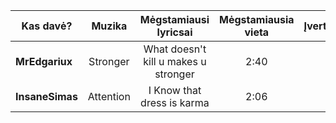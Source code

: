 
| Kas davė?       |   Muzika   | Mėgstamiausi lyricsai | Mėgstamiausia vieta | Įvertinimas |
| --------------- |:----------:|:---------------------:|:-------------------:|:-----------:|
| **MrEdgariux**  | Stronger | What doesn't kill u makes u stronger                     | 2:40                | 10            |
| **InsaneSimas** | Attention   | I Know that dress is karma                      | 2:06                    | 10            |

